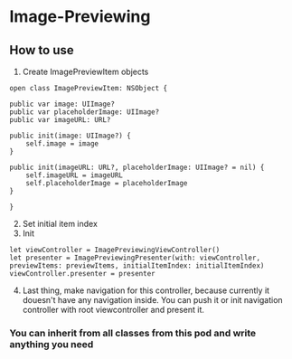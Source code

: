 # Image-Previewing  

## How to use  

1. Create ImagePreviewItem objects

`open class ImagePreviewItem: NSObject {`  

    public var image: UIImage?  
    public var placeholderImage: UIImage?  
    public var imageURL: URL?  
    
    public init(image: UIImage?) {  
        self.image = image  
    }  
    
    public init(imageURL: URL?, placeholderImage: UIImage? = nil) {  
        self.imageURL = imageURL  
        self.placeholderImage = placeholderImage  
    }  
    
`}`  

2. Set initial item index  
3. Init  

`let viewController = ImagePreviewingViewController()`  
`let presenter = ImagePreviewingPresenter(with: viewController, previewItems: previewItems, initialItemIndex: initialItemIndex)`  
`viewController.presenter = presenter`  

4. Last thing, make navigation for this controller, because currently it douesn't have any navigation inside.
You can push it or init navigation controller with root viewcontroller and present it.

### You can inherit from all classes from this pod and write anything you need
